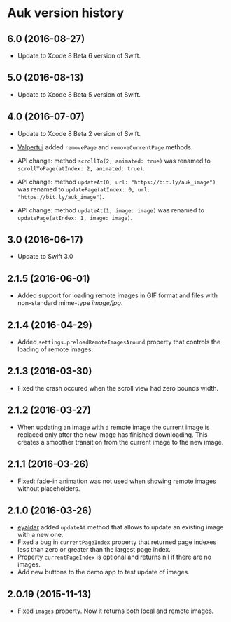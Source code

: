 # Auk version history

## 6.0 (2016-08-27)

* Update to Xcode 8 Beta 6 version of Swift.

## 5.0 (2016-08-13)

* Update to Xcode 8 Beta 5 version of Swift.

## 4.0 (2016-07-07)

* Update to Xcode 8 Beta 2 version of Swift.

* [Valpertui](https://github.com/Valpertui) added `removePage` and `removeCurrentPage` methods.

* API change: method `scrollTo(2, animated: true)` was renamed to `scrollToPage(atIndex: 2, animated: true)`.

* API change: method `updateAt(0, url: "https://bit.ly/auk_image")` was renamed to `updatePage(atIndex: 0, url: "https://bit.ly/auk_image")`.

* API change: method `updateAt(1, image: image)` was renamed to `updatePage(atIndex: 1, image: image)`.

## 3.0 (2016-06-17)

* Update to Swift 3.0

## 2.1.5 (2016-06-01)

* Added support for loading remote images in GIF format and files with non-standard mime-type *image/jpg*.

## 2.1.4 (2016-04-29)

* Added `settings.preloadRemoteImagesAround` property that controls the loading of remote images.

## 2.1.3 (2016-03-30)

* Fixed the crash occured when the scroll view had zero bounds width.

## 2.1.2 (2016-03-27)

* When updating an image with a remote image the current image is replaced only after the new image has finished downloading. This creates a smoother transition from the current image to the new image.

## 2.1.1 (2016-03-26)

* Fixed: fade-in animation was not used when showing remote images without placeholders.

## 2.1.0 (2016-03-26)

* [eyaldar](https://github.com/eyaldar) added `updateAt` method that allows to update an existing image with a new one.
* Fixed a bug in `currentPageIndex` property that returned page indexes less than zero or greater than the largest page index.
* Property `currentPageIndex` is optional and returns nil if there are no images.
* Add new buttons to the demo app to test update of images.

## 2.0.19 (2015-11-13)

* Fixed `images` property. Now it returns both local and remote images.
